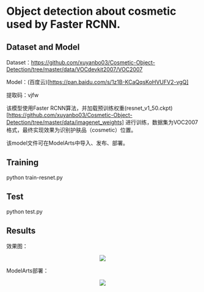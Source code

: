 # Object detection about cosmetic used by Faster RCNN.


## Dataset and Model

Dataset：https://github.com/xuyanbo03/Cosmetic-Object-Detection/tree/master/data/VOCdevkit2007/VOC2007

Model：(百度云)[https://pan.baidu.com/s/1z1B-KCaQqsKoHVUFV2-vgQ]

提取码：vjfw

该模型使用Faster RCNN算法，并加载预训练权重(resnet_v1_50.ckpt)[https://github.com/xuyanbo03/Cosmetic-Object-Detection/tree/master/data/imagenet_weights] 进行训练，数据集为VOC2007格式，最终实现效果为识别护肤品（cosmetic）位置。

该model文件可在ModelArts中导入、发布、部署。


## Training

python train-resnet.py


## Test

python test.py


## Results
效果图：
<p align="center">
  <img src="https://github.com/xuyanbo03/Cosmetic-Object-Detection/tree/master/doc/1.jpg">
</p>

ModelArts部署：
<p align="center">
  <img src="https://github.com/xuyanbo03/Cosmetic-Object-Detection/tree/master/doc/2.jpg">
</p>

